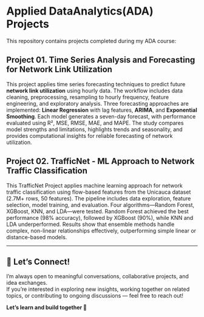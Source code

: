 # Applied DataAnalytics(ADA) Projects
This repository contains projects completed during my ADA course:


## Project 01. **Time Series Analysis and Forecasting for Network Link Utilization**
This project applies time series forecasting techniques to predict future **network link utilization** using hourly data. The workflow includes data cleaning, preprocessing, resampling to hourly frequency, feature engineering, and exploratory analysis. Three forecasting approaches are implemented: **Linear Regression** with lag features, **ARIMA**, and **Exponential Smoothing**. Each model generates a seven-day forecast, with performance evaluated using R², MSE, RMSE, MAE, and MAPE. The study compares model strengths and limitations, highlights trends and seasonality, and provides computational insights for reliable forecasting of network utilization.

## Project 02. **TrafficNet - ML Approach to Network Traffic Classification**
This TrafficNet Project applies machine learning approach for network traffic classification using flow-based features from the Unicauca dataset (2.7M+ rows, 50 features). The pipeline includes data exploration, feature selection, model training, and evaluation. Four algorithms—Random Forest, XGBoost, KNN, and LDA—were tested. Random Forest achieved the best performance (98% accuracy), followed by XGBoost (90%), while KNN and LDA underperformed. Results show that ensemble methods handle complex, non-linear relationships effectively, outperforming simple linear or distance-based models.


---
## 🤝 Let’s Connect!

I’m always open to meaningful conversations, collaborative projects, and idea exchanges.  
If you’re interested in exploring new insights, working together on related topics, or contributing to ongoing discussions — feel free to reach out!  

**Let’s learn and build together 🚀**
